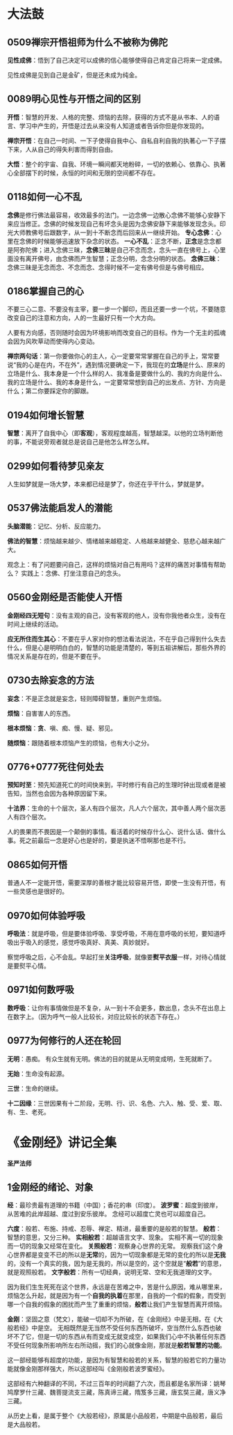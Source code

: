 # 大法鼓


## 0509禅宗开悟祖师为什么不被称为佛陀

**见性成佛**：悟到了自己决定可以成佛的信心能够使得自己肯定自己将来一定成佛。

见性成佛是见到自己是金矿，但是还未成为纯金。

## 0089明心见性与开悟之间的区别

**开悟**：智慧的开发、人格的完整、烦恼的去除，获得的方式不是从书本、人的语言、学习中产生的，开悟是过去从来没有人知道或者告诉你但是你发现的。

**禅宗开悟**：在自己一时间、一下子使得自我中心、自私自利自我的执著心一下子摆下来，人从自己的得失利害而得到自由。

**大悟**：整个的宇宙、自我、环境一瞬间都天地粉碎，一切的依赖心、依靠心、执著心全部摆下的时候，永恒的时间和无限的空间都不存在。


## 0118如何一心不乱

**念佛**是修行佛法最容易，收效最多的法门。一边念佛一边散心念佛不能够心安静下来应当修正。念佛的时候发现自己有坏念头是因为念佛安静下来能够发现念头。印光大师教佛号后跟数字，从一到十不断念而后回来从一继续开始。
**专心念佛**：心里在念佛的时候能够迅速放下杂念的状态。
**一心不乱**：正念不断，**正念**是念念都是阿弥陀佛；进入念佛三昧，**念佛三昧**是自己不念而念，念头一直在佛号上，心里面没有离开佛号，由念佛而产生智慧；正念分明，念念分明的状态。
**念佛三昧**：念佛三昧是无念而念、不念而念、念得时候不一定有佛号但是与佛号相应。

## 0186掌握自己的心

不要三心二意、不要没有主宰，要一步一个脚印，而且还要一步一个坑，不要随意改变自己的注意和方向，人的一生最好只有一个大方向。

人要有方向感，否则随时会因为环境影响而改变自己的目标。作为一个无主的孤魂会因为风吹草动而使得内心变动。

**禅宗两句话**：第一你要做你心的主人，心一定要常常掌握在自己的手上，常常要说“我的心是在内，不在外”，遇到情况要确定一下，我现在的**立场**是什么、原来的立场是什么、我本身是一个什么样的人、我准备是要做什么的、我的方向是什么、我的立场是什么、我的本身是什么，一定要常常想到自己的出发点、方针、方向是什么；第二你要踩定你的脚跟。


## 0194如何增长智慧

**智慧**：离开了自我中心（即**客观**），客观程度越高，智慧越深。以他的立场判断他的事，不能说旁观者就总是说自己是他怎么样怎么样。


## 0299如何看待梦见亲友

人生如梦就是一场大梦，本来都已经是梦了，你还在乎干什么，梦就是梦。

## 0537佛法能启发人的潜能

**头脑潜能**：记忆、分析、反应能力。

**佛法的智慧**：烦恼越来越少、情绪越来越稳定、人格越来越健全、慈悲心越来越广大。

观念上：有了问题要问自己，这样的烦恼对自己有用吗？这样的痛苦对事情有帮助么？
实践上：念佛、打坐注意自己的念头。

## 0560金刚经是否能使人开悟

**金刚经四无短句**：没有主观的自己，没有客观的他人，没有你我他者众生，没有在时间上继续的活动。

**应无所住而生其心**：不要在乎人家对你的想法看法说法，不在乎自己得到什么失去什么，但是心是明明白白的，智慧的功能是清楚的，等到五祖讲解后，那些外界的情况关系是存在的，但是不要在乎。

## 0730去除妄念的方法

**妄念**：不是正念就是妄念，轻则障碍智慧，重则产生烦恼。

**烦恼**：自害害人的东西。

**根本烦恼**：**贪**、嗔、痴、慢、疑、邪见。

**随烦恼**：跟随着根本烦恼产生的烦恼，也有大小之分。


## 0776+0777死往何处去

**预知时至**：预先知道死亡的时间快来到，平时修行有自己的生理时钟出现或者是被告知，当然也会因为各种原因留下来。

**十法界**：生命的十个层次，圣人有四个层次，凡人六个层次，其中善人两个层次恶人有四个层次。

人的畏果而不畏因是一个颠倒的事情。看活着的时候存什么心、说什么话、做什么事。死之前最后一念是好心也是好的，要是执迷不悟啊那也是不行。

## 0865如何开悟

普通人不一定能开悟，需要深厚的善根才能比较容易开悟，即使一生没有开悟，有一些灵感也是很好的。

## 0970如何体验呼吸

**呼吸法**：就是呼吸，但是要体验呼吸、享受呼吸，不用在意呼吸的长短，要知道呼吸出乎吸入的感觉，感觉呼吸真好、真美、真妙就好。

察觉呼吸之后，心不会乱。早起打坐**关注呼吸**，就像要**熨平衣服**一样，对待心情就是要熨平心情。

## 0971如何数呼吸

**数呼吸**：让你有事情做但是不复杂，从一到十不会更多，数出息，念头不在出息上在数字上。（因为呼气一般人比较长，对应比较长的状态下存在。）

## 0977为何修行的人还在轮回

**无明**：愚痴。
有众生就有无明。佛法的目的就是从无明变成明，生死就断了。

**无始**：生命没有起源。

**三世**：生命的继续。

**十二因缘**：三世因果有十二阶段，无明、行、识、名色、六入、触、受、爱、取、有、生、老死。

# 《金刚经》讲记全集

**圣严法师**

## 1金刚经的绪论、对象

**经**：最珍贵最有道理的书籍（中国）；香花的串（印度）。
**波罗蜜**：超度到彼岸，从苦难的此岸超越、度过到安乐彼岸。
念经可以超度亡灵也可以超度自己。

**六度**：般若、布施、持戒、忍辱、禅定、精进，最重要的是般若的智慧。
**般若**：智慧的意思，又分三种。
**实相般若**：超越语言文字、现象。
实相不离一切的现象而一切的现象又经常在变化。
**关照般若**：观察身心世界的无常。
观察我们这个身心世界都是变变不已的所以是**无常**的，因为一切现象都是无常的变化的所以是**无我**的，没有一个真实的我，因为是无我的，所以是空的，这个空就是“**般若**”的意思，就是观照般若。
**文字般若**：所有一切经典，说明无常、空和无我道理的文字。

因为我们生生死死在这个世界，永远是在苦难之中，苦是什么原因，难从哪里来，烦恼怎么升起，就是因为有一个**自我的执着**在那里，自我的一个假的假象，而受到哪一个自我的假象的困扰而产生了重重的烦恼，**般若**让我们产生智慧而离开烦恼。

**金刚**：坚固之意（梵文），能破一切却不为所破，在《金刚经》中是无相，在《大般若经》中是空。
无相既然是无当然不受任何东西所破坏，空当然什么东西也破坏不了它，但是一切的东西从有而变成无就变成空，如果我们心中不执著任何东西不受任何现象所影响所左右所动摇，我们的心就像金刚，那就是**般若智慧的功能**。

这一部经能够有超度的功能，是因为有智慧和般若的关系，智慧的般若它的力量功能就像金刚那样强大，所以这部经叫《金刚般若波罗蜜经》。

这部经有六种翻译的不同，不过三百年的时间翻了六次，而且都是名家所译：姚琴鸠摩罗什三藏、魏菩提流支三藏，陈真谛三藏，隋笈多三藏，唐玄奘三藏，唐义净三藏。

从历史上看，是属于整个《大般若经》，原属是小品般若，中期是中品般若，最后是大品般若。






















































































































